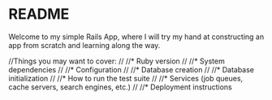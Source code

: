 # README
Welcome to my simple Rails App, where I will try my hand at constructing an app from scratch and learning along the way. 

//Things you may want to cover:
//
//* Ruby version
//
//* System dependencies
//
//* Configuration
//
//* Database creation
//
//* Database initialization
//
//* How to run the test suite
//
//* Services (job queues, cache servers, search engines, etc.)
//
//* Deployment instructions

